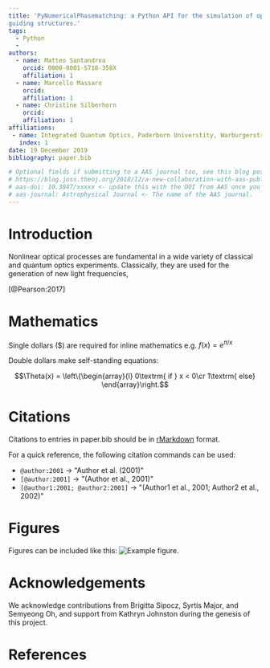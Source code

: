 ```yaml
---
title: 'PyNumericalPhasematching: a Python API for the simulation of optical nonlinear phase matched processes in 
guiding structures.'
tags:
  - Python
  - 
authors:
  - name: Matteo Santandrea 
    orcid: 0000-0001-5718-358X
    affiliation: 1
  - name: Marcello Massaro
    orcid:  
    affiliation: 1
  - name: Christine Silberhorn
    orcid: 
    affiliation: 1
affiliations:
 - name: Integrated Quantum Optics, Paderborn Universtity, Warburgerstr. 100, 33098 Paderborn, Germany 
   index: 1
date: 19 December 2019
bibliography: paper.bib

# Optional fields if submitting to a AAS journal too, see this blog post:
# https://blog.joss.theoj.org/2018/12/a-new-collaboration-with-aas-publishing
# aas-doi: 10.3847/xxxxx <- update this with the DOI from AAS once you know it.
# aas-journal: Astrophysical Journal <- The name of the AAS journal.
---
```


# Introduction
Nonlinear optical processes are fundamental in a wide variety of classical and quantum optics experiments.
Classically, they are used for the generation of new light frequencies, 
  

[@Pearson:2017]

# Mathematics

Single dollars ($) are required for inline mathematics e.g. $f(x) = e^{\pi/x}$

Double dollars make self-standing equations:

$$\Theta(x) = \left\{\begin{array}{l}
0\textrm{ if } x < 0\cr
1\textrm{ else}
\end{array}\right.$$


# Citations

Citations to entries in paper.bib should be in
[rMarkdown](http://rmarkdown.rstudio.com/authoring_bibliographies_and_citations.html)
format.

For a quick reference, the following citation commands can be used:
- `@author:2001`  ->  "Author et al. (2001)"
- `[@author:2001]` -> "(Author et al., 2001)"
- `[@author1:2001; @author2:2001]` -> "(Author1 et al., 2001; Author2 et al., 2002)"

# Figures

Figures can be included like this: ![Example figure.](figure.png)

# Acknowledgements

We acknowledge contributions from Brigitta Sipocz, Syrtis Major, and Semyeong
Oh, and support from Kathryn Johnston during the genesis of this project.

# References
